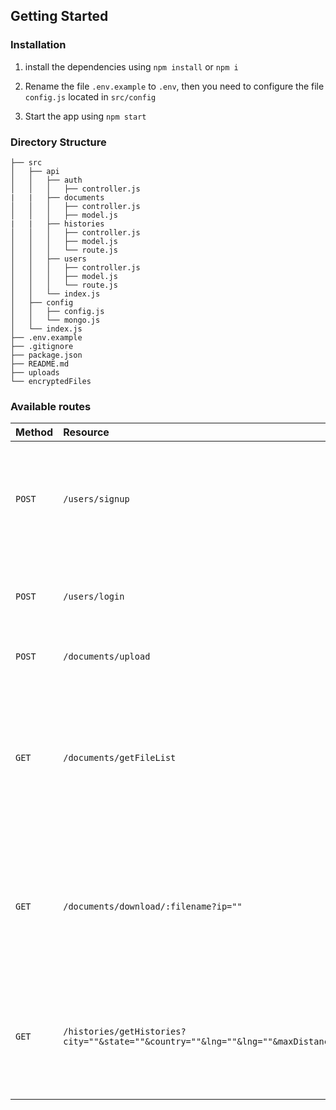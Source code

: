 ## Getting Started

### Installation

1. install the dependencies using `npm install` or `npm i`

2. Rename the file `.env.example` to `.env`, then you need to configure the file `config.js` located in `src/config`

3. Start the app using `npm start`

### Directory Structure

```
├── src
│   ├── api
│   │   ├── auth
│   │   │   ├── controller.js
|   |   ├── documents
│   │   │   ├── controller.js
│   │   │   ├── model.js
|   |   ├── histories
│   │   │   ├── controller.js
│   │   │   ├── model.js
│   │   │   └── route.js
│   │   ├── users
│   │   │   ├── controller.js
│   │   │   ├── model.js
│   │   │   └── route.js
│   │   └── index.js
│   ├── config
│   │   ├── config.js
│   │   └── mongo.js
│   └── index.js
├── .env.example
├── .gitignore
├── package.json
├── README.md
├── uploads
└── encryptedFiles
```

### Available routes

| Method | Resource                                                                           | Description                                                                                                                                                  |
| :----- | :--------------------------------------------------------------------------------- | :----------------------------------------------------------------------------------------------------------------------------------------------------------- |
| `POST` | `/users/signup`                                                                    | Create a new user in the DB. You need to specify in the body the following attributes: role, username & password.                                            |
| `POST` | `/users/login`                                                                     | Sign in with the username & password. If it's successful, then generates a token                                                                             |
| `POST` | `/documents/upload`                                                                | Send file in formdata to encrypt it                                                                                                                          | DB | Only accessible by admin | You need to specify the token in the header with the following format: `authorization: your-token` | DB. |
| `GET`  | `/documents/getFileList`                                                           | It returns the list of encrypted files uploaded by admin. You need to specify the token in the header with the following format: `authorization: your-token` | DB |
| `GET`  | `/documents/download/:filename?ip=""`                                              | It returns the file that you are requested. You need to specify the token in the header with the following format: `authorization: your-token`               | DB |
| `GET`  | `/histories/getHistories?city=""&state=""&country=""&lng=""&lng=""&maxDistance=""` | It returns the histories. You need to specify the token in the header with the following format: `authorization: your-token`                                 | DB |
